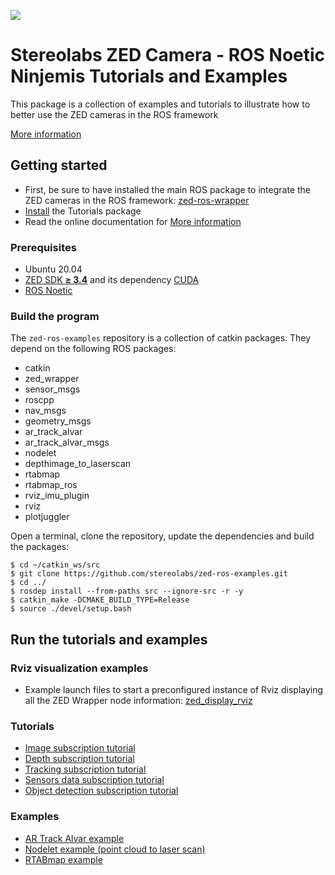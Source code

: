 ![](./images/Picto+STEREOLABS_Black.jpg)

# Stereolabs ZED Camera - ROS Noetic Ninjemis Tutorials and Examples

This package is a collection of examples and tutorials to illustrate how to better use the ZED cameras in the ROS framework

[More information](https://www.stereolabs.com/documentation/guides/using-zed-with-ros/introduction.html)

## Getting started

- First, be sure to have installed the main ROS package to integrate the ZED cameras in the ROS framework: [zed-ros-wrapper](https://github.com/stereolabs/zed-ros-wrapper/)
- [Install](#build-the-program) the Tutorials package
- Read the online documentation for [More information](https://www.stereolabs.com/documentation/guides/using-zed-with-ros/introduction.html)

### Prerequisites

- Ubuntu 20.04
- [ZED SDK **≥ 3.4**](https://www.stereolabs.com/dvelopers/) and its dependency [CUDA](https://developer.nvidia.com/cuda-downloads)
- [ROS Noetic](http://wiki.ros.org/noetic/Installation/Ubuntu)

### Build the program

The `zed-ros-examples` repository is a collection of catkin packages. They depend on the following ROS packages:

   - catkin
   - zed_wrapper
   - sensor_msgs
   - roscpp
   - nav_msgs
   - geometry_msgs
   - ar_track_alvar
   - ar_track_alvar_msgs
   - nodelet
   - depthimage_to_laserscan
   - rtabmap
   - rtabmap_ros
   - rviz_imu_plugin
   - rviz
   - plotjuggler

Open a terminal, clone the repository, update the dependencies and build the packages:

    $ cd ~/catkin_ws/src
    $ git clone https://github.com/stereolabs/zed-ros-examples.git
    $ cd ../
    $ rosdep install --from-paths src --ignore-src -r -y
    $ catkin_make -DCMAKE_BUILD_TYPE=Release
    $ source ./devel/setup.bash

## Run the tutorials and examples

### Rviz visualization examples

 - Example launch files to start a preconfigured instance of Rviz displaying all the ZED Wrapper node information: [zed_display_rviz](https://github.com/stereolabs/zed-ros-examples/tree/master/zed_display_rviz/README.md)

### Tutorials

 - [Image subscription tutorial](https://github.com/stereolabs/zed-ros-examples/tree/master/tutorials/zed_video_sub_tutorial/README.md)
 - [Depth subscription tutorial](https://github.com/stereolabs/zed-ros-examples/tree/master/tutorials/zed_depth_sub_tutorial/README.md)
 - [Tracking subscription tutorial](https://github.com/stereolabs/zed-ros-examples/tree/master/tutorials/zed_tracking_sub_tutorial/README.md) 
 - [Sensors data subscription tutorial](https://github.com/stereolabs/zed-ros-examples/blob/master/tutorials/zed_sensors_sub_tutorial/README.md) 
 - [Object detection subscription tutorial](https://github.com/stereolabs/zed-ros-examples/blob/master/tutorials/zed_obj_det_sub_tutorial/README.md) 

### Examples

 - [AR Track Alvar example](https://github.com/stereolabs/zed-ros-examples/tree/master/examples/zed_ar_track_alvar_example/README.md) 
 - [Nodelet example (point cloud to laser scan)](https://github.com/stereolabs/zed-ros-examples/tree/master/examples/zed_nodelet_example/README.md) 
 - [RTABmap example](https://github.com/stereolabs/zed-ros-examples/tree/master/examples/zed_rtabmap_example/README.md) 



